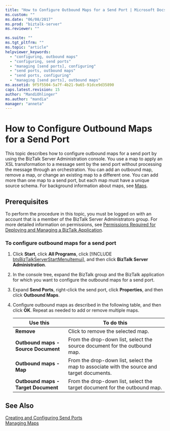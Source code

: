 ```yaml
---
title: "How to Configure Outbound Maps for a Send Port | Microsoft Docs"
ms.custom: ""
ms.date: "06/08/2017"
ms.prod: "biztalk-server"
ms.reviewer: ""

ms.suite: ""
ms.tgt_pltfrm: ""
ms.topic: "article"
helpviewer_keywords: 
  - "configuring, outbound maps"
  - "configuring, send ports"
  - "managing [send ports], configuring"
  - "send ports, outbound maps"
  - "send ports, configuring"
  - "managing [send ports], outbound maps"
ms.assetid: 9f5f5504-5a7f-4b21-9a65-91dce9d35890
caps.latest.revision: 15
author: "MandiOhlinger"
ms.author: "mandia"
manager: "anneta"
---
```

# How to Configure Outbound Maps for a Send Port
This topic describes how to configure outbound maps for a send port by using the BizTalk Server Administration console. You use a map to apply an XSL transformation to a message sent by the send port without processing the message through an orchestration. You can add an outbound map, remove a map, or change an existing map to a different one. You can add more than one map to a send port, but each map must have a unique source schema. For background information about maps, see [Maps](../core/maps.md).  
  
## Prerequisites  
 To perform the procedure in this topic, you must be logged on with an account that is a member of the BizTalk Server Administrators group. For more detailed information on permissions, see [Permissions Required for Deploying and Managing a BizTalk Application](../core/permissions-required-for-deploying-and-managing-a-biztalk-application.md).  
  
### To configure outbound maps for a send port  
  
1. Click <strong>Start</strong>, click <strong>All Programs</strong>, click [!INCLUDE [btsBizTalkServerStartMenuItemui](../includes/btsbiztalkserverstartmenuitemui-md.md)], and then click <strong>BizTalk Server Administration</strong>.  
  
2. In the console tree, expand the BizTalk group and the BizTalk application for which you want to configure the outbound maps for a send port.  
  
3. Expand **Send Ports**, right-click the send port, click **Properties**, and then click **Outbound Maps**.  
  
4. Configure outbound maps as described in the following table, and then click **OK**. Repeat as needed to add or remove multiple maps.  
  
   |Use this|To do this|  
   |--------------|----------------|  
   |**Remove**|Click to remove the selected map.|  
   |**Outbound maps - Source Document**|From the drop-down list, select the source document for the outbound map.|  
   |**Outbound maps - Map**|From the drop-down list, select the map to associate with the source and target documents.|  
   |**Outbound maps - Target Document**|From the drop-down list, select the target document for the outbound map.|  
  
## See Also  
 [Creating and Configuring Send Ports](../core/creating-and-configuring-send-ports.md)   
 [Managing Maps](../core/managing-maps.md)